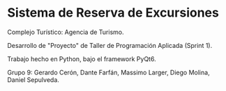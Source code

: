 # Sistema de Reserva de Excursiones
Complejo Turístico: Agencia de Turismo.

Desarrollo de "Proyecto" de Taller de Programación Aplicada (Sprint 1).

Trabajo hecho en Python, bajo el framework PyQt6.

Grupo 9: Gerardo Cerón, Dante Farfán, Massimo Larger, Diego Molina, Daniel Sepulveda.
